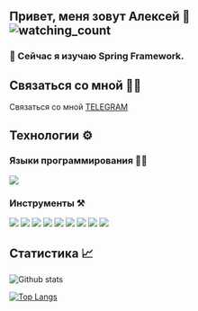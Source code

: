 ## Привет, меня зовут Алексей 👋 <img src="https://komarev.com/ghpvc/?username=Sonder82&color=brightgreen" alt="watching_count" /> </h1> 


### 🌱 Сейчас я изучаю **Spring Framework**.
<!--
**Sonder82/Sonder82** is a ✨ _special_ ✨ repository because its `README.md` (this file) appears on your GitHub profile.

Here are some ideas to get you started:

- 🔭 I’m currently working on ...
### 🌱 Сейчас я изучаю **Spring Framework**.
- 👯 I’m looking to collaborate on ...
- 🤔 I’m looking for help with ...
- 💬 Ask me about ...
- 📫 How to reach me: ...
- 😄 Pronouns: ...
- ⚡ Fun fact: ...
-->


## Связаться со мной 👋🏼
Связаться со мной [TELEGRAM](https://t.me/AlekseyNovoselov/)

## Технологии ⚙️

### Языки программирования ✍🏼
<img src="https://img.icons8.com/color/50/000000/java-coffee-cup-logo--v1.png"/>

### Инструменты ⚒️
<img src="https://img.icons8.com/color/48/null/spring-logo.png"/> <img src="https://img.icons8.com/color/50/000000/postgreesql.png"/> <img src="https://user-images.githubusercontent.com/96340711/217063552-26becd01-8db9-495f-95bc-ce330ac3410a.png"/> <img src="https://user-images.githubusercontent.com/96340711/217065513-e8d93421-5a6f-4a7c-827a-8dbb6605cf1a.png"/> <img src="https://user-images.githubusercontent.com/96340711/217068059-931b4c5a-e6af-4d63-873e-9d175974b247.png"/> <img src="https://img.icons8.com/color/48/000000/git.png"/> <img src="https://img.icons8.com/ios/50/000000/maven-ios.png"/> <img src="https://img.icons8.com/color/48/000000/intellij-idea.png"/> <img src="https://img.icons8.com/bubbles/50/000000/github.png"/> 

## Статистика 📈

![Github stats](https://github-readme-stats.vercel.app/api?username=Sonder82&hide=stars,prs,issues,contribs)

[![Top Langs](https://github-readme-stats.vercel.app/api/top-langs/?username=Sonder82&layout=compact)](https://github.com/ShamRail/github-readme-stats)

